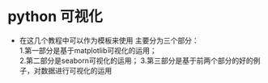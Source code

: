 # python 可视化
- 在这几个教程中可以作为模板来使用
主要分为三个部分：
</br>1.第一部分是基于matplotlib可视化的运用；</br>
2.第二部分是seaborn可视化的运用；
3.第三部分是基于前两个部分的好的例子，对数据进行可视化的运用
